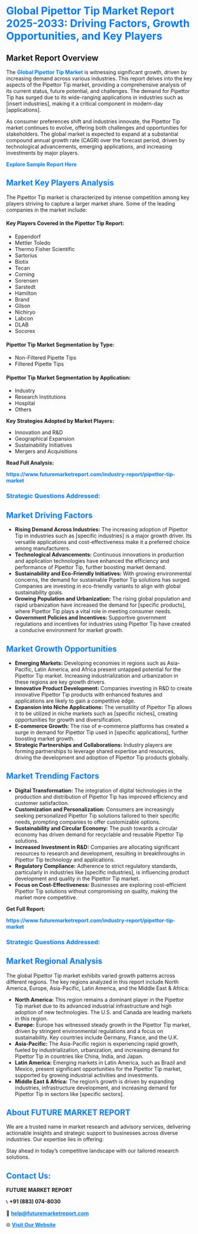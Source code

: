 <h1 style="color: #007BFF;">Global Pipettor Tip Market Report 2025-2033: Driving Factors, Growth Opportunities, and Key Players</h1>

<section id="overview">
<h2>Market Report Overview</h2>
<p>The <a href="https://www.futuremarketreport.com/industry-report/pipettor-tip-market" style="color: #007BFF; text-decoration: none;"><strong>Global Pipettor Tip Market</strong></a> is witnessing significant growth, driven by increasing demand across various industries. This report delves into the key aspects of the Pipettor Tip market, providing a comprehensive analysis of its current status, future potential, and challenges. The demand for Pipettor Tip has surged due to its wide-ranging applications in industries such as [insert industries], making it a critical component in modern-day [applications].</p>
<p>As consumer preferences shift and industries innovate, the Pipettor Tip market continues to evolve, offering both challenges and opportunities for stakeholders. The global market is expected to expand at a substantial compound annual growth rate (CAGR) over the forecast period, driven by technological advancements, emerging applications, and increasing investments by major players.</p>
</section>

<section id="overview">
<p><a href="https://www.futuremarketreport.com/request-sample/reportId=41367" style="color: #007BFF; text-decoration: none;"><strong>Explore Sample Report Here</strong></a></p>
</section>

<section id="key-players">
<h2 style="color: #007BFF;">Market Key Players Analysis</h2>
<p>The Pipettor Tip market is characterized by intense competition among key players striving to capture a larger market share. Some of the leading companies in the market include:</p>
<h4>Key Players Covered in the Pipettor Tip Report:</h4>
<ul><li>Eppendorf</li><li>Mettler Toledo</li><li>Thermo Fisher Scientific</li><li>Sartorius</li><li>Biotix</li><li>Tecan</li><li>Corning</li><li>Sorensen</li><li>Sarstedt</li><li>Hamilton</li><li>Brand</li><li>Gilson</li><li>Nichiryo</li><li>Labcon</li><li>DLAB</li><li>Socorex</li></ul>
<h4>Pipettor Tip Market Segmentation by Type:</h4>
<ul><li>Non-Filtered Pipette Tips</li><li>Filtered Pipette Tips</li></ul>

<h4>Pipettor Tip Market Segmentation by Application:</h4>
<ul><li>Industry</li><li>Research Institutions</li><li>Hospital</li><li>Others</li></ul>
<p><strong>Key Strategies Adopted by Market Players:</strong></p>
<ul>
<li>Innovation and R&D</li>
<li>Geographical Expansion</li>
<li>Sustainability Initiatives</li>
<li>Mergers and Acquisitions</li>
</ul>
</section>

<section>
<p><strong>Read Full Analysis: </strong></p><a href="https://www.futuremarketreport.com/industry-report/pipettor-tip-market" style="color: #007BFF; text-decoration: none;"><strong>https://www.futuremarketreport.com/industry-report/pipettor-tip-market</strong></a>
<h3 style="color: #007BFF;">Strategic Questions Addressed:</h3>
</section>

<section id="driving-factors">
<h2 style="color: #007BFF;">Market Driving Factors</h2>
<ul>
<li><strong>Rising Demand Across Industries:</strong> The increasing adoption of Pipettor Tip in industries such as [specific industries] is a major growth driver. Its versatile applications and cost-effectiveness make it a preferred choice among manufacturers.</li>
<li><strong>Technological Advancements:</strong> Continuous innovations in production and application technologies have enhanced the efficiency and performance of Pipettor Tip, further boosting market demand.</li>
<li><strong>Sustainability and Eco-Friendly Initiatives:</strong> With growing environmental concerns, the demand for sustainable Pipettor Tip solutions has surged. Companies are investing in eco-friendly variants to align with global sustainability goals.</li>
<li><strong>Growing Population and Urbanization:</strong> The rising global population and rapid urbanization have increased the demand for [specific products], where Pipettor Tip plays a vital role in meeting consumer needs.</li>
<li><strong>Government Policies and Incentives:</strong> Supportive government regulations and incentives for industries using Pipettor Tip have created a conducive environment for market growth.</li>
</ul>
</section>

<section id="growth-opportunities">
<h2 style="color: #007BFF;">Market Growth Opportunities</h2>
<ul>
<li><strong>Emerging Markets:</strong> Developing economies in regions such as Asia-Pacific, Latin America, and Africa present untapped potential for the Pipettor Tip market. Increasing industrialization and urbanization in these regions are key growth drivers.</li>
<li><strong>Innovative Product Development:</strong> Companies investing in R&D to create innovative Pipettor Tip products with enhanced features and applications are likely to gain a competitive edge.</li>
<li><strong>Expansion into Niche Applications:</strong> The versatility of Pipettor Tip allows it to be utilized in niche markets such as [specific niches], creating opportunities for growth and diversification.</li>
<li><strong>E-commerce Growth:</strong> The rise of e-commerce platforms has created a surge in demand for Pipettor Tip used in [specific applications], further boosting market growth.</li>
<li><strong>Strategic Partnerships and Collaborations:</strong> Industry players are forming partnerships to leverage shared expertise and resources, driving the development and adoption of Pipettor Tip products globally.</li>
</ul>
</section>

<section id="trending-factors">
<h2 style="color: #007BFF;">Market Trending Factors</h2>
<ul>
<li><strong>Digital Transformation:</strong> The integration of digital technologies in the production and distribution of Pipettor Tip has improved efficiency and customer satisfaction.</li>
<li><strong>Customization and Personalization:</strong> Consumers are increasingly seeking personalized Pipettor Tip solutions tailored to their specific needs, prompting companies to offer customizable options.</li>
<li><strong>Sustainability and Circular Economy:</strong> The push towards a circular economy has driven demand for recyclable and reusable Pipettor Tip solutions.</li>
<li><strong>Increased Investment in R&D:</strong> Companies are allocating significant resources to research and development, resulting in breakthroughs in Pipettor Tip technology and applications.</li>
<li><strong>Regulatory Compliance:</strong> Adherence to strict regulatory standards, particularly in industries like [specific industries], is influencing product development and quality in the Pipettor Tip market.</li>
<li><strong>Focus on Cost-Effectiveness:</strong> Businesses are exploring cost-efficient Pipettor Tip solutions without compromising on quality, making the market more competitive.</li>
</ul>
</section>

<section>
<p><strong>Get Full Report: </strong></p><a href="https://www.futuremarketreport.com/industry-report/pipettor-tip-market" style="color: #007BFF; text-decoration: none;"><strong>https://www.futuremarketreport.com/industry-report/pipettor-tip-market</strong></a>
<h3 style="color: #007BFF;">Strategic Questions Addressed:</h3>
</section>


<section id="regional-analysis">
<h2 style="color: #007BFF;">Market Regional Analysis</h2>
<p>The global Pipettor Tip market exhibits varied growth patterns across different regions. The key regions analyzed in this report include North America, Europe, Asia-Pacific, Latin America, and the Middle East & Africa:</p>
<ul>
<li><strong>North America:</strong> This region remains a dominant player in the Pipettor Tip market due to its advanced industrial infrastructure and high adoption of new technologies. The U.S. and Canada are leading markets in this region.</li>
<li><strong>Europe:</strong> Europe has witnessed steady growth in the Pipettor Tip market, driven by stringent environmental regulations and a focus on sustainability. Key countries include Germany, France, and the U.K.</li>
<li><strong>Asia-Pacific:</strong> The Asia-Pacific region is experiencing rapid growth, fueled by industrialization, urbanization, and increasing demand for Pipettor Tip in countries like China, India, and Japan.</li>
<li><strong>Latin America:</strong> Emerging markets in Latin America, such as Brazil and Mexico, present significant opportunities for the Pipettor Tip market, supported by growing industrial activities and investments.</li>
<li><strong>Middle East & Africa:</strong> The region’s growth is driven by expanding industries, infrastructure development, and increasing demand for Pipettor Tip in sectors like [specific sectors].</li>
</ul>
</section>

<footer>
<h2 style="color: #007BFF;">About FUTURE MARKET REPORT</h2>
<p>We are a trusted name in market research and advisory services, delivering actionable insights and strategic support to businesses across diverse industries. Our expertise lies in offering:</p>

<p>Stay ahead in today’s competitive landscape with our tailored research solutions.</p>

<h2 style="color: #007BFF;">Contact Us:</h2>
<p><strong>FUTURE MARKET REPORT</strong></p>
<p>📞 <strong>+91 (883) 074-8030</strong></p>
<p>📧 <strong><a href="mailto:help@futuremarketreport.com" style="color: #007BFF;">help@futuremarketreport.com</a></strong></p>
<p>🌐 <strong><a href="https://www.futuremarketreport.com/" style="color: #007BFF;">Visit Our Website</a></strong></p>
</footer>